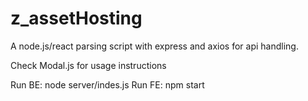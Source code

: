 # z_assetHosting

A node.js/react parsing script with express and axios for api handling.

Check Modal.js for usage instructions

Run BE: node server/indes.js
Run FE: npm start
